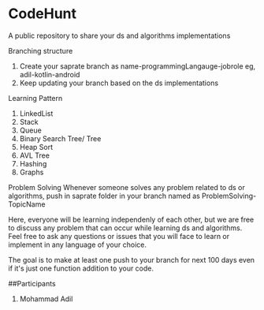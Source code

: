 # CodeHunt
A public repository to share your ds and algorithms implementations


Branching structure
1. Create your saprate branch as name-programmingLangauge-jobrole eg, adil-kotlin-android
2. Keep updating your branch based on the ds implementations

Learning Pattern
1. LinkedList
2. Stack
3. Queue
4. Binary Search Tree/ Tree
5. Heap Sort
6. AVL Tree
7. Hashing
8. Graphs


Problem Solving
Whenever someone solves any problem related to ds or algorithms, push in saprate folder in your branch named as ProblemSolving-TopicName


Here, everyone will be learning independenly of each other, but we are free to discuss any problem that can occur while learning ds and algorithms. 
Feel free to ask any questions or issues that you will face to learn or implement in any language of your choice. 

The goal is to make at least one push to your branch for next 100 days even if it's just one function addition to your code. 


##Participants 
1. Mohammad Adil
